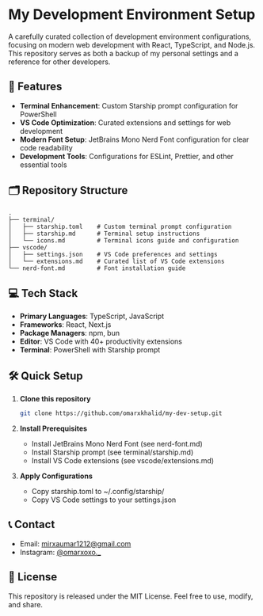 # My Development Environment Setup

A carefully curated collection of development environment configurations, focusing on modern web development with React, TypeScript, and Node.js. This repository serves as both a backup of my personal settings and a reference for other developers.

## 🚀 Features

- **Terminal Enhancement**: Custom Starship prompt configuration for PowerShell
- **VS Code Optimization**: Curated extensions and settings for web development
- **Modern Font Setup**: JetBrains Mono Nerd Font configuration for clear code readability
- **Development Tools**: Configurations for ESLint, Prettier, and other essential tools

## 🗂️ Repository Structure

```
.
├── terminal/
│   ├── starship.toml    # Custom terminal prompt configuration
│   ├── starship.md      # Terminal setup instructions
│   └── icons.md         # Terminal icons guide and configuration
├── vscode/
│   ├── settings.json    # VS Code preferences and settings
│   └── extensions.md    # Curated list of VS Code extensions
└── nerd-font.md         # Font installation guide
```

## 💻 Tech Stack

- **Primary Languages**: TypeScript, JavaScript
- **Frameworks**: React, Next.js
- **Package Managers**: npm, bun
- **Editor**: VS Code with 40+ productivity extensions
- **Terminal**: PowerShell with Starship prompt

## 🛠️ Quick Setup

1. **Clone this repository**

   ```bash
   git clone https://github.com/omarxkhalid/my-dev-setup.git
   ```

2. **Install Prerequisites**

   - Install JetBrains Mono Nerd Font (see nerd-font.md)
   - Install Starship prompt (see terminal/starship.md)
   - Install VS Code extensions (see vscode/extensions.md)

3. **Apply Configurations**
   - Copy starship.toml to ~/.config/starship/
   - Copy VS Code settings to your settings.json

## 📞 Contact

- Email: mirxaumar1212@gmail.com
- Instagram: [@omarxoxo.\_](https://www.instagram.com/omarxoxo._)

## 📄 License

This repository is released under the MIT License. Feel free to use, modify, and share.
